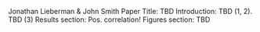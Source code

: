 Jonathan Lieberman & John Smith
Paper Title: TBD
Introduction: TBD (1, 2). TBD (3)
Results section: Pos. correlation!
Figures section: TBD
